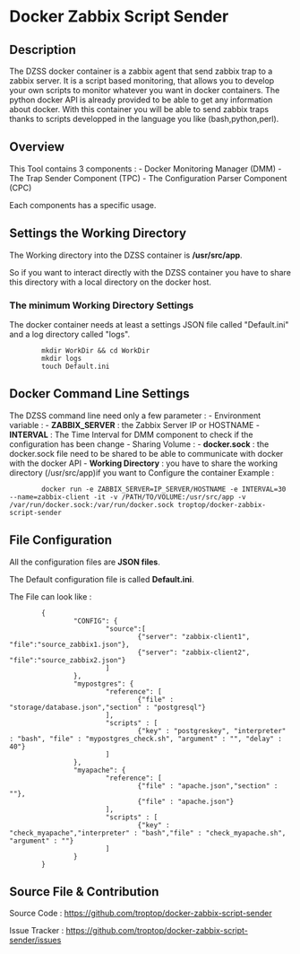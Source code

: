 # Docker Zabbix Script Sender
## Description

The DZSS docker container is a zabbix agent that send zabbix trap to a zabbix server.
It is a script based monitoring, that allows you to develop your own scripts to monitor whatever you want in docker containers.
The python docker API is already provided to be able to get any information about docker.
With this container you will be able to send zabbix traps thanks to scripts developped in the language you like (bash,python,perl).

## Overview

This Tool contains 3 components :
        - Docker Monitoring Manager (DMM)
        - The Trap Sender Component (TPC)
        - The Configuration Parser Component (CPC)

Each components has a specific usage.

## Settings the Working Directory

The Working directory into the DZSS container is **/usr/src/app**.

So if you want to interact directly with the DZSS container you have to share this directory with a local directory on the docker host.

### The minimum Working Directory Settings

The docker container needs at least a settings JSON file called \"Default.ini\" and a log directory called "logs".
```
        mkdir WorkDir && cd WorkDir
        mkdir logs
        touch Default.ini
```
## Docker Command Line Settings

The DZSS command line need only a few parameter :
        - Environment variable :
                - **ZABBIX_SERVER** : the Zabbix Server IP or HOSTNAME
                - **INTERVAL** : The Time Interval for DMM component to check if the configuration has been change
        - Sharing Volume :
                - **docker.sock** : the docker.sock file need to be shared to be able to communicate with docker with the docker API
                - **Working Directory** : you have to share the working directory (/usr/src/app)if you want to Configure the container
Example :
```
        docker run -e ZABBIX_SERVER=IP_SERVER/HOSTNAME -e INTERVAL=30 --name=zabbix-client -it -v /PATH/TO/VOLUME:/usr/src/app -v /var/run/docker.sock:/var/run/docker.sock troptop/docker-zabbix-script-sender
```

## File Configuration

All the configuration files are **JSON files**.

The Default configuration file is called **Default.ini**.

The File can look like :
```
        {
                "CONFIG": {
                        "source":[
                                {"server": "zabbix-client1", "file":"source_zabbix1.json"},
                                {"server": "zabbix-client2", "file":"source_zabbix2.json"}
                        ]
                },
                "mypostgres": {
                        "reference": [
                                {"file" : "storage/database.json","section" : "postgresql"}
                        ],
                        "scripts" : [
                                {"key" : "postgreskey", "interpreter" : "bash", "file" : "mypostgres_check.sh", "argument" : "", "delay" : 40"}
                        ]
                },
                "myapache": {
                        "reference": [
                                {"file" : "apache.json","section" : ""},
                                {"file" : "apache.json"}
                        ],
                        "scripts" : [
                                {"key" : "check_myapache","interpreter" : "bash","file" : "check_myapache.sh", "argument" : ""}
                        ]
                }
        }
```

## Source File & Contribution

Source Code : https://github.com/troptop/docker-zabbix-script-sender

Issue Tracker : https://github.com/troptop/docker-zabbix-script-sender/issues
